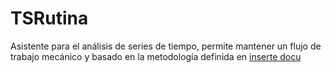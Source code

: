 # TSRutina

Asistente para el análisis de series de tiempo, permite mantener un flujo de trabajo mecánico y basado en la metodología definida en [inserte docu](xd_aun_no_existe.net)
